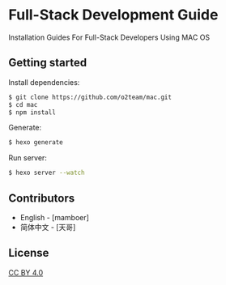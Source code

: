 # Full-Stack Development Guide 

Installation Guides For Full-Stack Developers Using MAC OS 

## Getting started

Install dependencies:

``` bash
$ git clone https://github.com/o2team/mac.git
$ cd mac
$ npm install
```

Generate:

``` bash
$ hexo generate
```

Run server:

``` bash
$ hexo server --watch
```

## Contributors

- English - [mamboer]
- 简体中文 - [天哥]

## License

[CC BY 4.0](http://creativecommons.org/licenses/by/4.0/)
